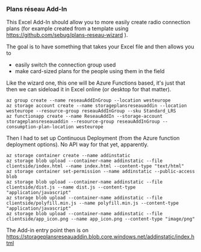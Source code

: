 ### Plans réseau Add-In
This Excel Add-In should allow you to more easily create radio connection plans (for example created from a template using https://github.com/sebug/plans-reseau-wizard ).

The goal is to have something that takes your Excel file and then allows you to

 * easily switch the connection group used
 * make card-sized plans for the people using them in the field

Like the wizard one, this one will be Azure Functions based, it's just that then we can sideload it in Excel online (or desktop for that matter).


	az group create --name reseauAddInGroup --location westeurope
	az storage account create --name storageplansreseauaddin --location westeurope --resource-group reseauAddInGroup --sku Standard_LRS
	az functionapp create --name ReseauAddIn --storage-account storageplansreseauaddin --resource-group reseauAddInGroup --consumption-plan-location westeurope

Then I had to set up Continuous Deployment (from the Azure function deployment options). No API way for that yet, apparently.


	az storage container create --name addinstatic
	az storage blob upload --container-name addinstatic --file clientside/index.html --name index.html --content-type "text/html"
	az storage container set-permission --name addinstatic --public-access blob
	az storage blob upload --container-name addinstatic --file clientside/dist.js --name dist.js --content-type "application/javascript"
	az storage blob upload --container-name addinstatic --file clientside/polyfill.min.js --name polyfill.min.js --content-type "application/javascript"
	az storage blob upload --container-name addinstatic --file clientside/app_icon.png --name app_icon.png --content-type "image/png"


The Add-in entry point then is on https://storageplansreseauaddin.blob.core.windows.net/addinstatic/index.html


